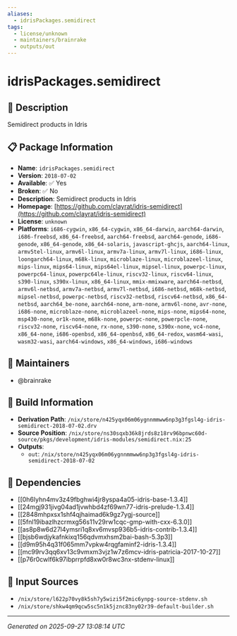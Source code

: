 ```yaml
---
aliases:
  - idrisPackages.semidirect
tags:
  - license/unknown
  - maintainers/brainrake
  - outputs/out
---
```


# idrisPackages.semidirect

## 📝 Description

Semidirect products in Idris

## 📋 Package Information

- **Name**: `idrisPackages.semidirect`
- **Version**: `2018-07-02`
- **Available**: ✅ Yes
- **Broken**: ✅ No
- **Description**: Semidirect products in Idris
- **Homepage**: [https://github.com/clayrat/idris-semidirect](https://github.com/clayrat/idris-semidirect)
- **License**: `unknown`
- **Platforms**: `i686-cygwin`, `x86_64-cygwin`, `x86_64-darwin`, `aarch64-darwin`, `i686-freebsd`, `x86_64-freebsd`, `aarch64-freebsd`, `aarch64-genode`, `i686-genode`, `x86_64-genode`, `x86_64-solaris`, `javascript-ghcjs`, `aarch64-linux`, `armv5tel-linux`, `armv6l-linux`, `armv7a-linux`, `armv7l-linux`, `i686-linux`, `loongarch64-linux`, `m68k-linux`, `microblaze-linux`, `microblazeel-linux`, `mips-linux`, `mips64-linux`, `mips64el-linux`, `mipsel-linux`, `powerpc-linux`, `powerpc64-linux`, `powerpc64le-linux`, `riscv32-linux`, `riscv64-linux`, `s390-linux`, `s390x-linux`, `x86_64-linux`, `mmix-mmixware`, `aarch64-netbsd`, `armv6l-netbsd`, `armv7a-netbsd`, `armv7l-netbsd`, `i686-netbsd`, `m68k-netbsd`, `mipsel-netbsd`, `powerpc-netbsd`, `riscv32-netbsd`, `riscv64-netbsd`, `x86_64-netbsd`, `aarch64_be-none`, `aarch64-none`, `arm-none`, `armv6l-none`, `avr-none`, `i686-none`, `microblaze-none`, `microblazeel-none`, `mips-none`, `mips64-none`, `msp430-none`, `or1k-none`, `m68k-none`, `powerpc-none`, `powerpcle-none`, `riscv32-none`, `riscv64-none`, `rx-none`, `s390-none`, `s390x-none`, `vc4-none`, `x86_64-none`, `i686-openbsd`, `x86_64-openbsd`, `x86_64-redox`, `wasm64-wasi`, `wasm32-wasi`, `aarch64-windows`, `x86_64-windows`, `i686-windows`
## 👥 Maintainers

- @brainrake


## 🔧 Build Information

- **Derivation Path**: `/nix/store/n425yqx06m06ygnnmmww6np3g3fgsl4g-idris-semidirect-2018-07-02.drv`
- **Source Position**: `/nix/store/ns30sqxb36k8jrds8z18rv96bpnwc60d-source/pkgs/development/idris-modules/semidirect.nix:25`
- **Outputs**:
  - `out`:  `/nix/store/n425yqx06m06ygnnmmww6np3g3fgsl4g-idris-semidirect-2018-07-02`

## 🔗 Dependencies

- [[0h6lyhn4mv3z49fbghwi4jr8yspa4a05-idris-base-1.3.4]]
- [[24mgj931jivg04ad1jvwhbd4zf69wn77-idris-prelude-1.3.4]]
- [[2848mhpxsx1shf4qjhaimad6k9gz7ygj-source]]
- [[5fnl19ibazlhzcrmxg56s11v29rw1cqc-gmp-with-cxx-6.3.0]]
- [[as8p8w6d27l4ymsri1q8xv6mvsp936b5-idris-contrib-1.3.4]]
- [[bjsb6wdjykafnkixq156qdvmxhsm2bai-bash-5.3p3]]
- [[d9m95h4q31f065mm7vpkw4rqgfaminf2-idris-1.3.4]]
- [[mc99rv3qq6xv13c9vmxm3vjz1w7z6mcv-idris-patricia-2017-10-27]]
- [[p76r0cwlf6k97ibprrpfd8xw0r8wc3nx-stdenv-linux]]

## 📁 Input Sources

- `/nix/store/l622p70vy8k5sh7y5wizi5f2mic6ynpg-source-stdenv.sh`
- `/nix/store/shkw4qm9qcw5sc5n1k5jznc83ny02r39-default-builder.sh`

---
*Generated on 2025-09-27 13:08:14 UTC*

